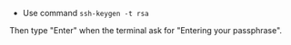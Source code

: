 * Use command
`ssh-keygen -t rsa`

Then type "Enter" when the terminal ask for "Entering your passphrase".
